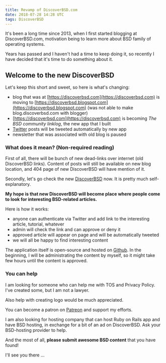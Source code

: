 ```yaml
---
title: Revamp of DiscoverBSD.com
date: 2018-07-28 14:28 UTC
tags: DiscoverBSD
---
```


It's been a long time since 2013, when I first started blogging at DiscoverBSD.com, motivation being to learn more about BSD family of operating systems.

Years has passed and I haven't had a time to keep doing it, so recently I have decided that it's time to do something about it.

## Welcome to the new DiscoverBSD

Let's keep this short and sweet, so here is what's changing:

- blog that was at [https://discoverbsd.com](https://discoverbsd.com) is moving to [https://discoverbsd.blogspot.com](https://discoverbsd.blogspot.com) (was not able to make blog.discoverbsd.com with blogger)
- [https://discoverbsd.com](https://discoverbsd.com) is becoming *The BSD community linklog*, the new app that I built
- [Twitter](https://twitter.com/_DiscoverBSD) posts will be tweeted automatically by new app
- newsletter that was associated with old blog is paused

### What does it mean? (Non-required reading)

First of all, there will be bunch of new dead-links over internet (old DiscoverBSD links). Content of posts will still be available on new blog location, and 404 page of new DiscoverBSD will have mention of it.

Secondly, let's go check the new [DiscoverBSD](https://discoverbsd.com) now. It is pretty much self-explanatory.

**My hope is that new DiscoverBSD will become place where people come to look for interesting BSD-related articles.**

Here is how it works:
- anyone can authenticate via Twitter and add link to the interesting article, tutorial, whatever
- admin will check the link and can approve or deny it
- approved article will appear on page and will be automatically tweeted
- we will all be happy to find interesting content

The application itself is open-source and hosted on [Github](https://github.com/DiscoverBSD/DiscoverBSD). In the beginning, I will be administrating the content by myself, so it might take few hours until the content is approved.

### You can help

I am looking for someone who can help me with TOS and Privacy Policy. I've created some, but I am not a lawyer.

Also help with creating logo would be much appreciated.

You can become a patron on [Patreon](https://patreon.com/hovancik) and support my efforts.

I am also looking for hosting company that can host Ruby on Rails app and have BSD hosting, in exchange for a bit of an ad on DiscoverBSD. Ask your BSD-hosting provider to help.

And the most of all, **please submit awesome BSD content** that you have found!

I'll see you there ...
